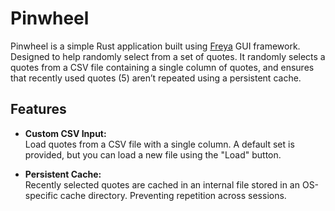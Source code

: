 # Pinwheel

Pinwheel is a simple Rust application built using [Freya](https://github.com/MaikKlein/fermi) GUI framework. Designed to help randomly select from a set of quotes. It randomly selects a quotes from a CSV file containing a single column of quotes, and ensures that recently used quotes (5) aren’t repeated using a persistent cache.

## Features

- **Custom CSV Input:**  
  Load quotes from a CSV file with a single column. A default set is provided, but you can load a new file using the "Load" button.

- **Persistent Cache:**  
  Recently selected quotes are cached in an internal file stored in an OS-specific cache directory. Preventing repetition across sessions.
